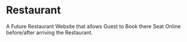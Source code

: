 # Restaurant
A Future Restaurant Website that allows Guest to Book there Seat Online before/after arriving the Restaurant.
